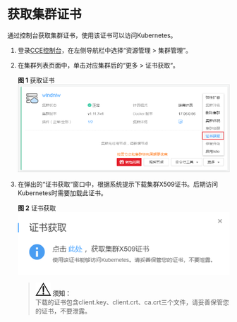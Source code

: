 # 获取集群证书<a name="cce_01_0175"></a>

通过控制台获取集群证书，使用该证书可以访问Kubernetes。

1.  登录[CCE控制台](https://console.huaweicloud.com/cce2.0/?utm_source=helpcenter)，在左侧导航栏中选择“资源管理 \> 集群管理”。
2.  在集群列表页面中，单击对应集群后的“更多 \> 证书获取“。

    **图 1**  获取证书<a name="fig2667534126"></a>  
    ![](figures/获取证书.png "获取证书")

3.  在弹出的“证书获取“窗口中，根据系统提示下载集群X509证书。后期访问Kubernetes时需要加载此证书。

    **图 2**  证书获取<a name="fig36205244348"></a>  
    ![](figures/证书获取.png "证书获取")

    >![](public_sys-resources/icon-notice.gif) **须知：**   
    >下载的证书包含client.key、client.crt、ca.crt三个文件，请妥善保管您的证书，不要泄露。  


